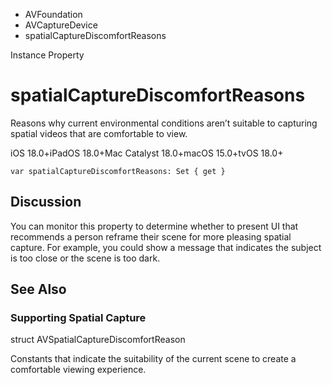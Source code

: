 

- AVFoundation
- AVCaptureDevice
-  spatialCaptureDiscomfortReasons 

Instance Property

# spatialCaptureDiscomfortReasons

Reasons why current environmental conditions aren’t suitable to capturing spatial videos that are comfortable to view.

iOS 18.0+iPadOS 18.0+Mac Catalyst 18.0+macOS 15.0+tvOS 18.0+

``` source
var spatialCaptureDiscomfortReasons: Set { get }
```

## Discussion

You can monitor this property to determine whether to present UI that recommends a person reframe their scene for more pleasing spatial capture. For example, you could show a message that indicates the subject is too close or the scene is too dark.

## See Also

### Supporting Spatial Capture

struct AVSpatialCaptureDiscomfortReason

Constants that indicate the suitability of the current scene to create a comfortable viewing experience.

